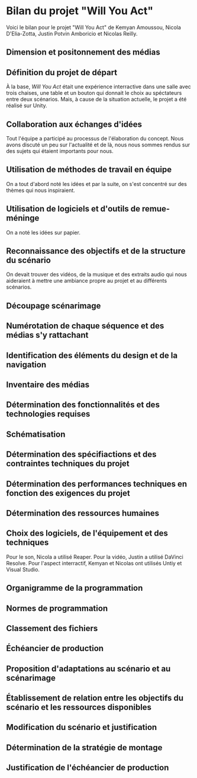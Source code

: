 # Bilan du projet "Will You Act"

Voici le bilan pour le projet "Will You Act" de Kemyan Amoussou, Nicola D'Elia-Zotta, Justin Potvin Amboricio et Nicolas Reilly.

## Dimension et positonnement des médias

## Définition du projet de départ
À la base, _Will You Act_ était une expérience interractive dans une salle avec trois chaises, une table et un bouton qui donnait le choix au spéctateurs entre deux scénarios. Mais, à cause de la situation actuelle, le projet a été réalisé sur Unity.
## Collaboration aux échanges d'idées
Tout l'équipe a participé au processus de l'élaboration du concept. Nous avons discuté un peu sur l'actualité et de là, nous nous sommes rendus sur des sujets qui étaient importants pour nous.
## Utilisation de méthodes de travail en équipe
On a tout d'abord noté les idées et par la suite, on s'est concentré sur des thèmes qui nous inspiraient.
## Utilisation de logiciels et d'outils de remue-méninge
On a noté les idées sur papier.
## Reconnaissance des objectifs et de la structure du scénario
On devait trouver des vidéos, de la musique et des extraits audio qui nous aideraient à mettre une ambiance propre au projet et au différents scénarios. 
## Découpage scénarimage

## Numérotation de chaque séquence et des médias s'y rattachant

## Identification des éléments du design et de la navigation

## Inventaire des médias

## Détermination des fonctionnalités et des technologies requises

## Schématisation

## Détermination des spécifiactions et des contraintes techniques du projet

## Détermination des performances techniques en fonction des exigences du projet

## Détermination des ressources humaines

## Choix des logiciels, de l'équipement et des techniques
Pour le son, Nicola a utilisé Reaper. Pour la vidéo, Justin a utilisé DaVinci Resolve. Pour l'aspect interractif, Kemyan et Nicolas ont utilisés Untiy et Visual Studio.
## Organigramme de la programmation

## Normes de programmation

## Classement des fichiers

## Échéancier de production

## Proposition d'adaptations au scénario et au scénarimage

## Établissement de relation entre les objectifs du scénario et les ressources disponibles

## Modification du scénario et justification

## Détermination de la stratégie de montage

## Justification de l'échéancier de production

